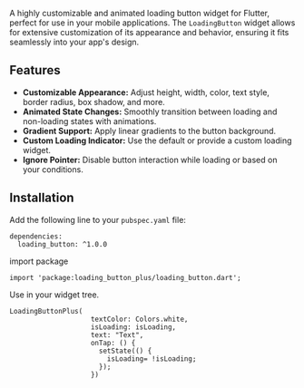 A highly customizable and animated loading button widget for Flutter, perfect for use in your mobile applications. The `LoadingButton` widget allows for extensive customization of its appearance and behavior, ensuring it fits seamlessly into your app's design.

## Features

- **Customizable Appearance:** Adjust height, width, color, text style, border radius, box shadow, and more.
- **Animated State Changes:** Smoothly transition between loading and non-loading states with animations.
- **Gradient Support:** Apply linear gradients to the button background.
- **Custom Loading Indicator:** Use the default or provide a custom loading widget.
- **Ignore Pointer:** Disable button interaction while loading or based on your conditions.

## Installation

Add the following line to your `pubspec.yaml` file:


    dependencies:
      loading_button: ^1.0.0

import package


    import 'package:loading_button_plus/loading_button.dart';

Use in your widget tree.


    LoadingButtonPlus(
                        textColor: Colors.white,
                        isLoading: isLoading,
                        text: "Text",
                        onTap: () {
                          setState(() {
                            isLoading= !isLoading;
                          });
                        })
